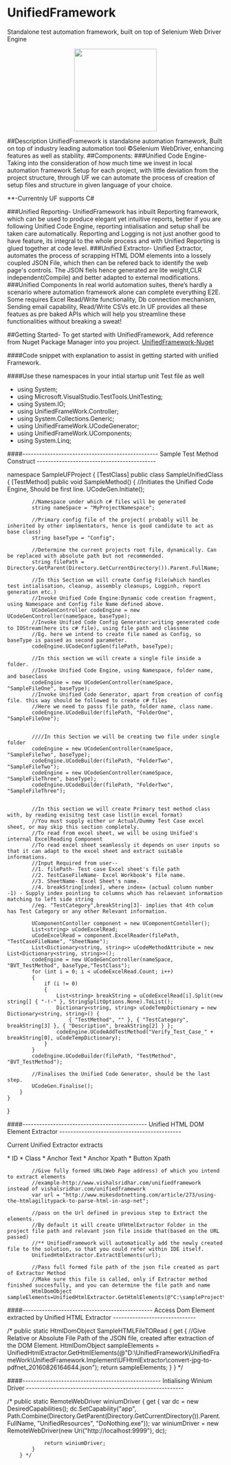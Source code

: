 # UnifiedFramework
Standalone test automation framework, built on top of Selenium Web Driver Engine
<p align="center">
<img src="http://s28.postimg.org/yq84hm5e5/UF_Logo.png" width="192px" height="192px">
</p>

##Description
UnifiedFramework is standalone automation framework, Built on top of industry leading automation tool ©Selenium WebDriver, enhancing 
features as well as stability.
##Components:
###Unified Code Engine-
Taking into the consideration of how much time we invest in local automation framework Setup for each project, 
with little deviation from the project structure, through UF we can automate the process of creation of setup files and structure in given language of your choice.
<p>**-Currentnly UF supports C#</p>
###Unified Reporting-
UnifiedFramework has inbuilt Reporting framework, which can be used to produce elegant yet intuitive reports, better if you are following 
Unified Code Engine, reporting intialisation and setup shall be taken care automatically. Reporting and Logging is not just another good to have feature,
its integral to the whole process and with Unified Reporting is glued together at code level.
###Unified Extractor-
Unified Extractor, automates the process of scrapping HTML DOM elements into a lossely coupled JSON File, which then can be refered back to identify the 
web page's controls. The JSON fiels hence generated are lite weight,CLR independent(Compile) and better adapted to external modifications.
###Unified Components
In real world automation suites, there’s hardly a scenario where automation framework alone can complete everything E2E. 
Some requires Excel Read/Write functionality, Db connection mechanism, Sending email capability, Read/Write CSVs etc.In UF provides all these featues as pre baked APIs which will help you streamline these functionalities without breaking a sweat!

##Getting Started-
To get started with UnifiedFramework, Add reference from Nuget Package Manager into you project.
[UnifiedFramework-Nuget](https://www.nuget.org/packages/UnifiedFramework/)

####Code snippet with explanation to assist in getting started with unified Framework.

####Use these namespaces in your intial startup unit Test file as well

* using System;
* using Microsoft.VisualStudio.TestTools.UnitTesting;
* using System.IO;
* using UnifiedFrameWork.Controller;
* using System.Collections.Generic;
* using UnifiedFrameWork.UCodeGenerator;
* using UnifiedFrameWork.UComponents;
* using System.Linq;

####------------------------------------------------- Sample Test Method Construct  ------------------------------------------- 

namespace SampleUFProject
{
    [TestClass]
    public class SampleUnifiedClass
    {
        [TestMethod]
        public void SampleMethod()
        {
            //Initiates the Unified Code Engine, Should be first line.
            UCodeGen.Initiate();

            //Namespace under which c# files will be generated
            string nameSpace = "MyProjectNamespace";

            //Primary config file of the project( probably will be inherited by other implmentators, hence is good candidate to act as base class) 
            string baseType = "Config";

            //Determine the current projects root file, dynamically. Can be replaced with absolute path but not recommended.
            string filePath = Directory.GetParent(Directory.GetCurrentDirectory()).Parent.FullName;

            //In this Section we will create Config File(which handles test intialisation, cleanup, assembly cleanups, Logginh, report generation etc.)
            //Invoke Unified Code Engine:Dynamic code creation fragment, using Namespace and Config file Name defined above.
            UCodeGenController codeEngine = new UCodeGenController(nameSpace, baseType);
            //Invoke Unified Code Config Generator:writing generated code to IOStream(here its c# file), using file path and classnme
            //Eg. here we intend to create file named as Config, so baseType is passed as second parameter.
            codeEngine.UCodeConfigGen(filePath, baseType);

            //In this section we will create a single file inside a folder.
            //Invoke Unified Code Engine, using Namespace, folder name, and baseclass 
            codeEngine = new UCodeGenController(nameSpace, "SampleFileOne", baseType);
            //Invoke Unified Code Generator, apart from creation of config file. this way should be followed to create c# files
            //Here we need to passs file path, folder name, class name.
            codeEngine.UCodeBuilder(filePath, "FolderOne", "SampleFileOne");


            ////In this Section we will be creating two file under single folder
            codeEngine = new UCodeGenController(nameSpace, "SampleFileTwo", baseType);
            codeEngine.UCodeBuilder(filePath, "FolderTwo", "SampleFileTwo");
            codeEngine = new UCodeGenController(nameSpace, "SampleFileThree", baseType);
            codeEngine.UCodeBuilder(filePath, "FolderTwo", "SampleFileThree");


            //In this section we will create Primary test method class with, by reading exisitng test case list(in excel format)
            //You must supply either ur Actual/Dummy Test Case excel sheet, or may skip this section completely.
            //To read from excel sheet, we will be using Unified's internal ExcelReading Component 
            //To read excel sheet seamlessly it depends on user inputs so that it can adapt to the excel sheet and extract suitable informations.
            //Input Required from user--
            //1. filePath- Test case Excel sheet's file path
            //2. TestCaseFileName- Excel Workbook's file name.
            //3. SheetName- Excel Sheet's name.
            //4. breakString[index], where index= (actual column number -1) - Supply index pointing to columns which has relaevant information matching to left side string
            //eg. "TestCategory",breakString[3]- implies that 4th colum has Test Category or any other Relevant information.
            
            UComponentContoller component = new UComponentContoller();
            List<string> uCodeExcelRead;
            uCodeExcelRead = component.ExcelReader(filePath, "TestCaseFileName", "SheetName");
            List<Dictionary<string, string>> uCodeMethodAttribute = new List<Dictionary<string, string>>();
            codeEngine = new UCodeGenController(nameSpace, "BVT_TestMethod", baseType,"TestClass");
            for (int i = 0; i < uCodeExcelRead.Count; i++)
            {
                if (i != 0)
                {
                    List<string> breakString = uCodeExcelRead[i].Split(new string[] { "-!-" }, StringSplitOptions.None).ToList();
                    Dictionary<string, string> uCodeTempDictionary = new Dictionary<string, string>() {
                        { "TestMethod", "" }, { "TestCategory", breakString[3] }, { "Description", breakString[2] } };
                    codeEngine.UCodeAddTestMethod("Verify_Test_Case_" + breakString[0], uCodeTempDictionary);
                }
            }
            codeEngine.UCodeBuilder(filePath, "TestMethod", "BVT_TestMethod");

            //Finalises the Unified Code Generator, should be the last step.
            UCodeGen.Finalise();
        }
    }
}


####---------------------------------------------  Unified HTML DOM Element Extractor --------------------------------------------

<p> Current Unified Extractor extracts</p>
*  ID
*  Class
*  Anchor Text
*  Anchor Xpath
*  Button Xpath

            //Give fully formed URL(Web Page address) of which you intend to extract elements
            //example-http://www.vishalsridhar.com/unifiedframework instead of vishalsridhar.com/unifiedframework 
            var url = "http://www.mikesdotnetting.com/article/273/using-the-htmlagilitypack-to-parse-html-in-asp-net";

            //pass on the Url defined in previous step to Extract the elements.
            //By default it will create UFHtmlExtractor Folder in the project file path and relevant json file inside that(based on the URL passed)
            //** UnifiedFramework will automatically add the newly created file to the solution, so that you could refer within IDE itself.
            UnifiedHtmlExtractor.ExtractElements(url);

            //Pass full formed file path of the json file created as part of Extractor Method
            //Make sure this file is called, only if Extractor method finished succesfully, and you can determine the file path and name
            HtmlDomObject sampleElements=UnifiedHtmlExtractor.GetHtmlElements(@"C:\sampleProject\UFHtmlExtractor\mikesdotnetting_article_273_20160818173235.json");



####-----------------------------------------------  Access Dom Element extracted by Unified HTML Extractor   ------------------------------

/* public static HtmlDomObject SampleHTMLFileTORead
        {
            get
            {
				//Give Relative or Absolute File Path of the JSON file, created after extraction of the DOM Element.
                HtmlDomObject sampleElements = UnifiedHtmlExtractor.GetHtmlElements(@"D:\UnifiedFramework\UnifiedFrameWork\UnifiedFramework.Implement\UFHtmlExtractor\convert-jpg-to-pdfnet_20160826164644.json");
                return sampleElements;
            }
        } */



####--------------------------------------------------  Intialising Winium Driver ---------------------------------------------------------

/* public static RemoteWebDriver winiumDriver { get {
                var dc = new DesiredCapabilities();
                dc.SetCapability("app", Path.Combine(Directory.GetParent(Directory.GetCurrentDirectory()).Parent.FullName, "UnifiedResources", "DoNothing.exe"));
                var winiumDriver = new RemoteWebDriver(new Uri("http://localhost:9999"), dc);

                return winiumDriver;
            }
        } */


